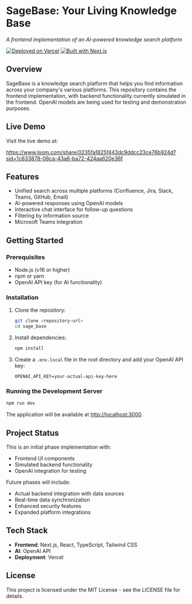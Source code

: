 # SageBase: Your Living Knowledge Base

*A frontend implementation of an AI-powered knowledge search platform*

[![Deployed on Vercel](https://img.shields.io/badge/Deployed%20on-Vercel-black?style=for-the-badge&logo=vercel)](https://v0-confluence-questions.vercel.app/)
[![Built with Next.js](https://img.shields.io/badge/Built%20with-Next.js-black?style=for-the-badge&logo=next.js)](https://nextjs.org/)

## Overview

SageBase is a knowledge search platform that helps you find information across your company's various platforms. This repository contains the frontend implementation, with backend functionality currently simulated in the frontend. OpenAI models are being used for testing and demonstration purposes.

## Live Demo

Visit the live demo at:

https://www.loom.com/share/0235fa1825f443dc9ddcc23ce76b924d?sid=1c633878-08ca-43a6-ba72-424aa620e36f

## Features

- Unified search across multiple platforms (Confluence, Jira, Slack, Teams, GitHub, Email)
- AI-powered responses using OpenAI models
- Interactive chat interface for follow-up questions
- Filtering by information source
- Microsoft Teams integration

## Getting Started

### Prerequisites

- Node.js (v16 or higher)
- npm or yarn
- OpenAI API key (for AI functionality)

### Installation

1. Clone the repository:
   ```bash
   git clone <repository-url>
   cd sage_base
   ```

2. Install dependencies:
   ```bash
   npm install
   ```

3. Create a `.env.local` file in the root directory and add your OpenAI API key:
   ```
   OPENAI_API_KEY=your-actual-api-key-here
   ```

### Running the Development Server

```bash
npm run dev
```

The application will be available at [http://localhost:3000](http://localhost:3000).

## Project Status

This is an initial phase implementation with:
- Frontend UI components
- Simulated backend functionality
- OpenAI integration for testing

Future phases will include:
- Actual backend integration with data sources
- Real-time data synchronization
- Enhanced security features
- Expanded platform integrations

## Tech Stack

- **Frontend**: Next.js, React, TypeScript, Tailwind CSS
- **AI**: OpenAI API
- **Deployment**: Vercel

## License

This project is licensed under the MIT License - see the LICENSE file for details.